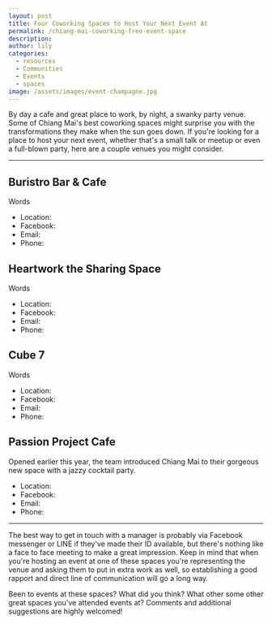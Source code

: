 ```yaml
---
layout: post
title: Four Coworking Spaces to Host Your Next Event At
permalink: /chiang-mai-coworking-free-event-space
description:
author: lily
categories:
  - resources
  - Communities
  - Events
  - spaces
image: /assets/images/event-champagne.jpg
---
```


By day a cafe and great place to work, by night, a swanky party venue. Some of Chiang Mai's best coworking spaces might surprise you with the transformations they make when the sun goes down. If you're looking for a place to host your next event, whether that's a small talk or meetup or even a full-blown party, here are a couple venues you might consider.

-----

## Buristro Bar & Cafe

Words

* Location:&nbsp;
* Facebook:&nbsp;
* Email:&nbsp;
* Phone:&nbsp;

## Heartwork the Sharing Space

Words

* Location:&nbsp;
* Facebook:&nbsp;
* Email:&nbsp;
* Phone:&nbsp;

## Cube 7

Words

* Location:&nbsp;
* Facebook:&nbsp;
* Email:&nbsp;
* Phone:&nbsp;

## Passion Project Cafe

Opened earlier this year, the team introduced Chiang Mai to their gorgeous new space with a jazzy cocktail party.&nbsp;

* Location:&nbsp;
* Facebook:&nbsp;
* Email:&nbsp;
* Phone:&nbsp;

-----

The best way to get in touch with a manager is probably via Facebook messenger or LINE if they've made their ID available, but there's nothing like a face to face meeting to make a great impression. Keep in mind that when you're hosting an event at one of these spaces you're representing the venue and asking them to put in extra work as well, so establishing a good rapport and direct line of communication will go a long way.

Been to events at these spaces? What did you think? What other some other great spaces you've attended events at? Comments and additional suggestions are highly welcomed!